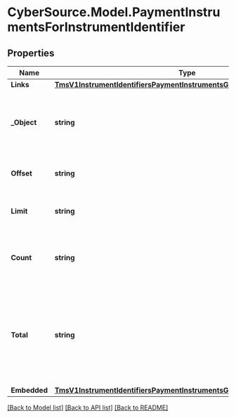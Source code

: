 # CyberSource.Model.PaymentInstrumentsForInstrumentIdentifier
## Properties

Name | Type | Description | Notes
------------ | ------------- | ------------- | -------------
**Links** | [**TmsV1InstrumentIdentifiersPaymentInstrumentsGet200ResponseLinks**](TmsV1InstrumentIdentifiersPaymentInstrumentsGet200ResponseLinks.md) |  | [optional] 
**_Object** | **string** | &#39;Shows the response is a collection of objects.&#39;  Valid values: - collection  | [optional] 
**Offset** | **string** | The offset parameter supplied in the request. | [optional] 
**Limit** | **string** | The limit parameter supplied in the request. | [optional] 
**Count** | **string** | The number of Payment Instruments returned in the array. | [optional] 
**Total** | **string** | The total number of Payment Instruments associated with the Instrument Identifier in the zero-based dataset. | [optional] 
**Embedded** | [**TmsV1InstrumentIdentifiersPaymentInstrumentsGet200ResponseEmbedded**](TmsV1InstrumentIdentifiersPaymentInstrumentsGet200ResponseEmbedded.md) |  | [optional] 

[[Back to Model list]](../README.md#documentation-for-models) [[Back to API list]](../README.md#documentation-for-api-endpoints) [[Back to README]](../README.md)

